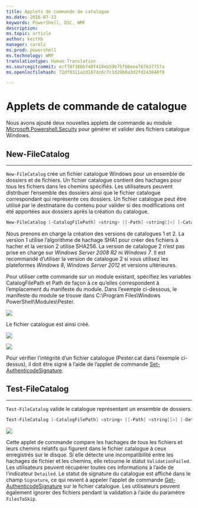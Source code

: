 ```yaml
---
title: Applets de commande de catalogue
ms.date: 2016-07-13
keywords: PowerShell, DSC, WMF
description: 
ms.topic: article
author: keithb
manager: carolz
ms.prod: powershell
ms.technology: WMF
translationtype: Human Translation
ms.sourcegitcommit: ecf70f38bbf48f410eb59b75f86eea767637757a
ms.openlocfilehash: 72df0311a1d187dc6c7c1d29b0a3d2fd243848f0

---
```

# <a name="catalog-cmdlets"></a>Applets de commande de catalogue  

Nous avons ajouté deux nouvelles applets de commande au module [Microsoft.Powershell.Secuity](https://technet.microsoft.com/en-us/library/hh847877.aspx) pour générer et valider des fichiers catalogue Windows.  

## <a name="new-filecatalog"></a>New-FileCatalog 
--------------------------------

`New-FileCatalog` crée un fichier catalogue Windows pour un ensemble de dossiers et de fichiers. Un fichier catalogue contient des hachages pour tous les fichiers dans les chemins spécifiés. Les utilisateurs peuvent distribuer l’ensemble des dossiers ainsi que le fichier catalogue correspondant qui représente ces dossiers. Un fichier catalogue peut être utilisé par le destinataire du contenu pour valider si des modifications ont été apportées aux dossiers après la création du catalogue.    

```PowerShell
New-FileCatalog [-CatalogFilePath] <string> [[-Path] <string[]>] [-CatalogVersion <int>] [-WhatIf] [-Confirm] [<CommonParameters>]
```
Nous prenons en charge la création des versions de catalogues 1 et 2. La version 1 utilise l’algorithme de hachage SHA1 pour créer des fichiers à hacher et la version 2 utilise SHA256. La version de catalogue 2 n’est pas prise en charge sur *Windows Server 2008 R2* ni *Windows 7*. Il est recommandé d’utiliser la version de catalogue 2 si vous utilisez les plateformes *Windows 8*, *Windows Server 2012* et versions ultérieures.  

Pour utiliser cette commande sur un module existant, spécifiez les variables CatalogFilePath et Path de façon à ce qu’elles correspondent à l’emplacement du manifeste du module. Dans l’exemple ci-dessous, le manifeste du module se trouve dans C:\Program Files\Windows PowerShell\Modules\Pester. 

![](../images/NewFileCatalog.jpg)

Le fichier catalogue est ainsi créé. 

![](../images/CatalogFile1.jpg)  

![](../images/CatalogFile2.jpg) 

Pour vérifier l’intégrité d’un fichier catalogue (Pester.cat dans l’exemple ci-dessus), il doit être signé à l’aide de l’applet de commande [Set-AuthenticodeSignature](https://technet.microsoft.com/library/hh849819.aspx).   


## <a name="test-filecatalog"></a>Test-FileCatalog 
--------------------------------

`Test-FileCatalog` valide le catalogue représentant un ensemble de dossiers. 

```PowerShell
Test-FileCatalog [-CatalogFilePath] <string> [[-Path] <string[]>] [-Detailed] [-FilesToSkip <string[]>] [-WhatIf] [-Confirm] [<CommonParameters>]
```

![](../images/TestFileCatalog.jpg)

Cette applet de commande compare les hachages de tous les fichiers et leurs chemins relatifs qui figurent dans le fichier catalogue à ceux enregistrés sur le disque. Si elle détecte une incompatibilité entre les hachages de fichier et les chemins, elle retourne le statut `ValidationFailed`. Les utilisateurs peuvent récupérer toutes ces informations à l’aide de l’indicateur `Detailed`. Le statut de signature du catalogue est affiché dans le champ `Signature`, ce qui revient à appeler l’applet de commande [Get-AuthenticodeSignature](https://technet.microsoft.com/en-us/library/hh849805.aspx) sur le fichier catalogue. Les utilisateurs peuvent également ignorer des fichiers pendant la validation à l’aide du paramètre `FilesToSkip`. 



<!--HONumber=Nov16_HO4-->


